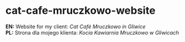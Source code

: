 # cat-cafe-mruczkowo-website

**EN:** Website for my client: _Cat Café Mruczkowo in Gliwice_
<br>
**PL:** Strona dla mojego klienta: _Kocia Kawiarnia Mruczkowo w Gliwicach_
